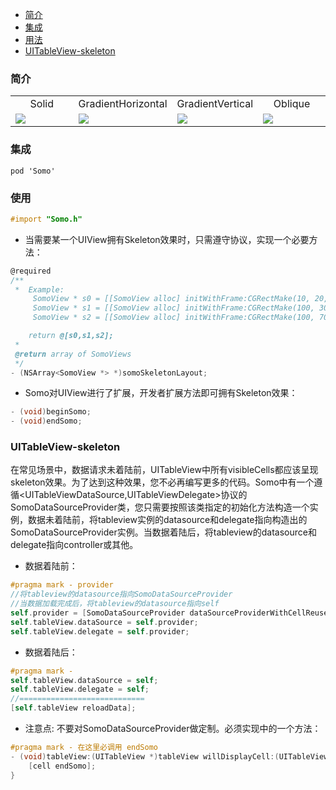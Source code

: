  * [简介](#somo_intro)
 * [集成](#somo_integrate)
 * [用法](#somo_usage)
 * [UITableView-skeleton](#somo_uitableview)
### <a id="somo_intro"></a>简介 
<table>
<tr>
<td width="25%">
<center>Solid</center>
</td>
<td width="25%">
<center>GradientHorizontal</center>
</td>
<td width="25%">
<center>GradientVertical</center>
</td>
<td width="25%">
<center>Oblique</center>
</td>
</tr>
<tr>
<td width="25%">
<img src="https://github.com/xorshine/Somo/blob/master/solid.gif"></img>
</td>
<td width="25%">
<img src="https://github.com/xorshine/Somo/blob/master/GradientHorizontal.gif"></img>
</td>
<td width="25%">
<img src="https://github.com/xorshine/Somo/blob/master/GradientVertical.gif"></img>
</td>
<td width="25%">
<img src="https://github.com/xorshine/Somo/blob/master/oblique.gif"></img>
</td>
</tr>
</table>
 
### <a id="somo_integrate"></a>集成
```pod 'Somo'```
### <a id="somo_usage"></a>使用
```objective-c
#import "Somo.h" 
```
* 当需要某一个UIView拥有Skeleton效果时，只需遵守<SomoSkeletonLayoutProtocol>协议，实现一个必要方法：
	
```objective-c
@required
/**
 *  Example:
	 SomoView * s0 = [[SomoView alloc] initWithFrame:CGRectMake(10, 20, 70, 70)];
	 SomoView * s1 = [[SomoView alloc] initWithFrame:CGRectMake(100, 30, 200, 15)];
	 SomoView * s2 = [[SomoView alloc] initWithFrame:CGRectMake(100, 70, 100, 15)];

	return @[s0,s1,s2];
 *
 @return array of SomoViews
 */
- (NSArray<SomoView *> *)somoSkeletonLayout;
```
* Somo对UIView进行了扩展，开发者扩展方法即可拥有Skeleton效果：
```objective-c
- (void)beginSomo;
- (void)endSomo; 
```
### <a id="somo_uitableview"></a>UITableView-skeleton
在常见场景中，数据请求未着陆前，UITableView中所有visibleCells都应该呈现skeleton效果。为了达到这种效果，您不必再编写更多的代码。Somo中有一个遵循<UITableViewDataSource,UITableViewDelegate>协议的SomoDataSourceProvider类，您只需要按照该类指定的初始化方法构造一个实例，数据未着陆前，将tableview实例的datasource和delegate指向构造出的SomoDataSourceProvider实例。当数据着陆后，将tableview的datasource和delegate指向controller或其他。
* 数据着陆前：
```objective-c
#pragma mark - provider
//将tableview的datasource指向SomoDataSourceProvider
//当数据加载完成后，将tableview的datasource指向self
self.provider = [SomoDataSourceProvider dataSourceProviderWithCellReuseIdentifier:@"id"];
self.tableView.dataSource = self.provider;
self.tableView.delegate = self.provider;
```
* 数据着陆后：
```objective-c
#pragma mark - 
self.tableView.dataSource = self;
self.tableView.delegate = self;
//============================
[self.tableView reloadData];
```
* 注意点:
不要对SomoDataSourceProvider做定制。必须实现<UITableViewDelegate>中的一个方法：
```objective-c
#pragma mark - 在这里必调用 endSomo
- (void)tableView:(UITableView *)tableView willDisplayCell:(UITableViewCell *)cell forRowAtIndexPath:(NSIndexPath *)indexPath{
	[cell endSomo];
}
``` 

